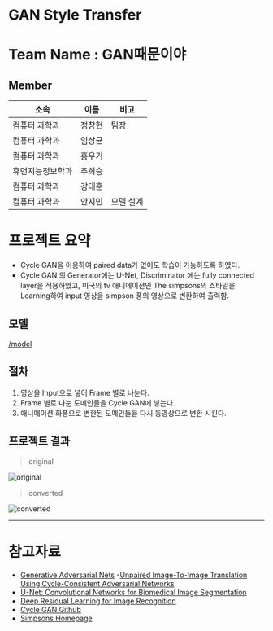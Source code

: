 # GAN Style Transfer  

# Team Name : GAN때문이야  

## Member  
|소속|이름  | 비고|
|--|--|--|
|컴퓨터 과학과|정창현|팀장|
|컴퓨터 과학과|임상균|
|컴퓨터 과학과|홍우기|
|휴먼지능정보학과|추희승|
|컴퓨터 과학과|강대훈|
|컴퓨터 과학과|안지민|모델 설계|

# 프로젝트 요약  
- Cycle GAN을 이용하여 paired data가 없이도 학습이 가능하도록 하였다.  
- Cycle GAN 의 Generator에는 U-Net, Discriminator 에는 fully connected layer을 적용하였고, 미국의 tv 애니메이션인 The simpsons의 스타일을 Learning하여 input 영상을 simpson 풍의 영상으로 변환하여 출력함.  

## 모델

[/model](./model)  

## 절차  
1) 영상을 Input으로 넣어 Frame 별로 나눈다.  
2) Frame 별로 나눈 도메인들을 Cycle GAN에 넣는다.  
3) 애니메이션 화풍으로 변환된 도메인들을 다시 동영상으로 변환 시킨다.  

## 프로젝트 결과  
> original

![original](./images/original.gif)


> converted

![converted](./images/converted.gif)


---  

# 참고자료  

- [Generative Adversarial Nets](https://proceedings.neurips.cc/paper/2014/hash/5ca3e9b122f61f8f06494c97b1afccf3-Abstract.html)
-[Unpaired Image-To-Image Translation Using Cycle-Consistent Adversarial Networks](https://openaccess.thecvf.com/content_iccv_2017/html/Zhu_Unpaired_Image-To-Image_Translation_ICCV_2017_paper.html)
- [U-Net: Convolutional Networks for Biomedical Image Segmentation](https://link.springer.com/chapter/10.1007/978-3-319-24574-4_28)
- [Deep Residual Learning for Image Recognition](https://openaccess.thecvf.com/content_cvpr_2016/html/He_Deep_Residual_Learning_CVPR_2016_paper.html)
- [Cycle GAN Github](https://github.com/junyanz/pytorch-CycleGAN-and-pix2pix)
- [Simpsons Homepage](https://www.fox.com/the-simpsons/)



